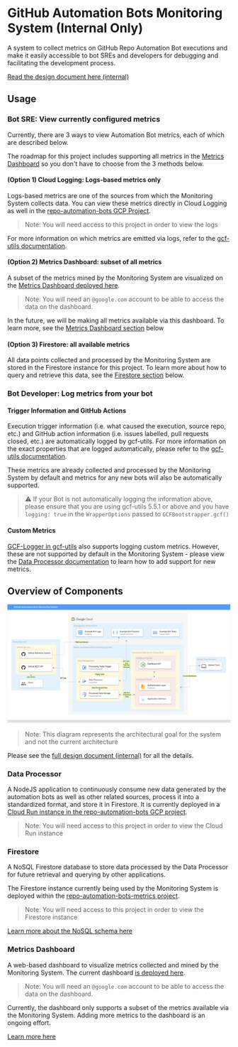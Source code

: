 #  GitHub Automation Bots Monitoring System (Internal Only)

A system to collect metrics on GitHub Repo Automation Bot executions and make it easily accessible to bot SREs and developers for debugging and facilitating the development process.

[Read the design document here (internal)](http://go/automation-bot-monitoring-system-design)

## Usage

### Bot SRE: View currently configured metrics

Currently, there are 3 ways to view Automation Bot metrics, each of which are described below. 

The roadmap for this project includes supporting all metrics in the [Metrics Dashboard](#Metrics-Dashboard) so you don't have to choose from the 3 methods below.

#### (Option 1) Cloud Logging: Logs-based metrics only

Logs-based metrics are one of the sources from which the Monitoring System collects data. You can view these metrics directly in Cloud Logging as well in the [repo-automation-bots GCP Project](https://console.cloud.google.com/logs/query?project=repo-automation-bots&folder=true&organizationId=true&query=%0A). 

> Note: You will need access to this project in order to view the logs

For more information on which metrics are emitted via logs, refer to the [gcf-utils documentation](https://github.com/googleapis/repo-automation-bots/tree/master/packages/gcf-utils).

#### (Option 2) Metrics Dashboard: subset of all metrics

A subset of the metrics mined by the Monitoring System are visualized on the [Metrics Dashboard deployed here](https://repo-automation-bots-metrics.web.app/). 

> Note: You will need an `@google.com` account to be able to access the data on the dashboard. 

In the future, we will be making all metrics available via this dashboard. To learn more, see the [Metrics Dashboard section](#Metrics-Dashboard) below

#### (Option 3) Firestore: all available metrics

All data points collected and processed by the Monitoring System are stored in the Firestore instance for this project. To learn more about how to query and retrieve this data, see the [Firestore section](#Firestore) below.

### Bot Developer: Log metrics from your bot

#### Trigger Information and GitHub Actions

Execution trigger information (i.e. what caused the execution, source repo, etc.) and GitHub action information (i.e. issues labelled, pull requests closed, etc.) are automatically logged by gcf-utils. For more information on the exact properties that are logged automatically, please refer to the [gcf-utils documentation](https://github.com/googleapis/repo-automation-bots/tree/master/packages/gcf-utils).

These metrics are already collected and processed by the Monitoring System by default and metrics for any new bots will also be automatically supported.

> :warning: If your Bot is not automatically logging the information above, please ensure that you are using gcf-utils 5.5.1 or above and you have `logging: true` in the `WrapperOptions` passed to `GCFBootstrapper.gcf()`

#### Custom Metrics

[GCF-Logger in gcf-utils](https://github.com/googleapis/repo-automation-bots/tree/master/packages/gcf-utils) also supports logging custom metrics. However, these are not supported by default in the Monitoring System - please view the [Data Processor documentation](data-processor) to learn how to add support for new metrics.

## Overview of Components

![Architecture Overview](./docs/assets/architecture-overview.png)
> Note: This diagram represents the architectural goal for the system and not the current architecture

Please see the [full design document (internal)](http://go/automation-bot-monitoring-system-design) for all the details.

### Data Processor

A NodeJS application to continuously consume new data generated by the automation bots as well as other related sources, process it into a standardized format, and store it in Firestore. It is currently deployed in a [Cloud Run instance in the repo-automation-bots GCP project](https://console.cloud.google.com/run/detail/us-central1/data-processor/metrics?project=repo-automation-bots).

> Note: You will need access to this project in order to view the Cloud Run instance

### Firestore

A NoSQL Firestore database to store data processed by the Data Processor for future retrieval and querying by other applications.

The Firestore instance currently being used by the Monitoring System is deployed within the [repo-automation-bots-metrics project](https://firebase.corp.google.com/project/repo-automation-bots-metrics/overview).

> Note: You will need access to this project in order to view the Firestore instance

[Learn more about the NoSQL schema here](data-processor/#firestore-schema)

### Metrics Dashboard

A web-based dashboard to visualize metrics collected and mined by the Monitoring System. The current dashboard [is deployed here](https://repo-automation-bots-metrics.web.app/). 

> Note: You will need an `@google.com` account to be able to access the data on the dashboard. 

Currently, the dashboard only supports a subset of the metrics available via the Monitoring System. Adding more metrics to the dashboard is an ongoing effort.

[Learn more here](metrics-dashboard)